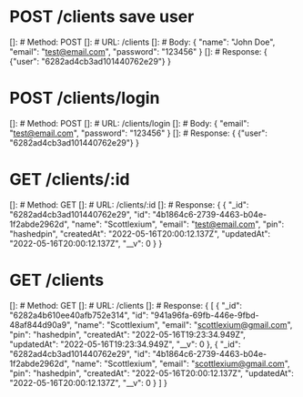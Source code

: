 # POST /clients save user
[]: # Method: POST
[]: # URL: /clients
[]: # Body:
{
  "name": "John Doe",
  "email": "test@email.com",
  "password": "123456"
    }
[]: # Response:
{
   {"user": "6282ad4cb3ad101440762e29"}
}

# POST /clients/login
[]: # Method: POST
[]: # URL: /clients/login
[]: # Body:
{
  "email": "test@email.com",
  "password": "123456"
    }
[]: # Response:
{
   {"user": "6282ad4cb3ad101440762e29"}
}

# GET /clients/:id
[]: # Method: GET
[]: # URL: /clients/:id
[]: # Response:
{
   {
  "_id": "6282ad4cb3ad101440762e29",
  "id": "4b1864c6-2739-4463-b04e-1f2abde2962d",
  "name": "Scottlexium",
  "email": "test@email.com",
  "pin": "hashedpin",
  "createdAt": "2022-05-16T20:00:12.137Z",
  "updatedAt": "2022-05-16T20:00:12.137Z",
  "__v": 0
   }
}

# GET /clients
[]: # Method: GET
[]: # URL: /clients
[]: # Response:
{
[
    {
    "_id": "6282a4b610ee40afb752e314",
    "id": "941a96fa-69fb-446e-9fbd-48af844d90a9",
    "name": "Scottlexium",
    "email": "scottlexium@gmail.com",
    "pin": "hashedpin",
    "createdAt": "2022-05-16T19:23:34.949Z",
    "updatedAt": "2022-05-16T19:23:34.949Z",
    "__v": 0
  },
  {
    "_id": "6282ad4cb3ad101440762e29",
    "id": "4b1864c6-2739-4463-b04e-1f2abde2962d",
    "name": "Scottlexium",
    "email": "scottlexium@gmail.com",
    "pin": "hashedpin",
    "createdAt": "2022-05-16T20:00:12.137Z",
    "updatedAt": "2022-05-16T20:00:12.137Z",
    "__v": 0
  }
]
}